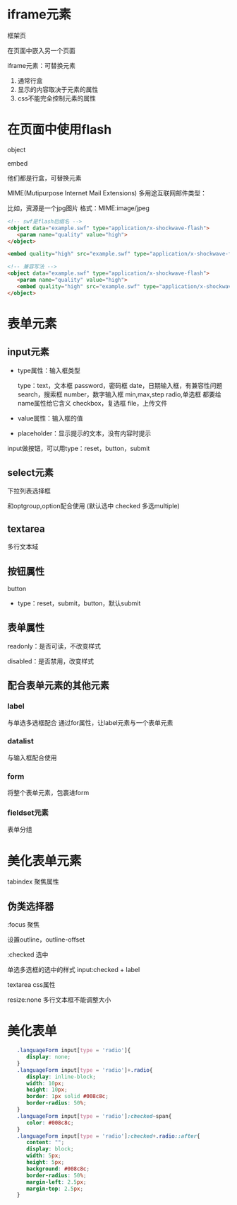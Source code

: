 # iframe元素

   框架页

   在页面中嵌入另一个页面

   iframe元素：可替换元素

   1. 通常行盒
   2. 显示的内容取决于元素的属性
   3. css不能完全控制元素的属性

# 在页面中使用flash

   object

   embed

   他们都是行盒，可替换元素

   MIME(Mutipurpose Internet Mail Extensions)
   多用途互联网邮件类型：

   比如，资源是一个jpg图片  格式：MIME:image/jpeg

```html
<!-- swf是flash后缀名 -->
<object data="example.swf" type="application/x-shockwave-flash">
   <param name="quality" value="high">
</object>

<embed quality="high" src="example.swf" type="application/x-shockwave-flash">

<!-- 兼容写法 -->
<object data="example.swf" type="application/x-shockwave-flash">
   <param name="quality" value="high">
   <embed quality="high" src="example.swf" type="application/x-shockwave-flash">    
</object>
```



# 表单元素

## input元素

   - type属性：输入框类型

      type：text，文本框
            password，密码框
            date，日期输入框，有兼容性问题
            search，搜索框
            number，数字输入框      min,max,step
            radio,单选框      都要给name属性给它含义
            checkbox，复选框
            file，上传文件

   - value属性：输入框的值

   - placeholder：显示提示的文本，没有内容时提示

   input做按钮，可以用type：reset，button，submit

## select元素

下拉列表选择框

和optgroup,option配合使用
(默认选中 checked   多选multiple)

## textarea

多行文本域

## 按钮属性

button

   - type：reset，submit，button，默认submit

## 表单属性

   readonly：是否可读，不改变样式

   disabled：是否禁用，改变样式

## 配合表单元素的其他元素

###  label 
   
   与单选多选框配合
   通过for属性，让label元素与一个表单元素

###  datalist 
   
   与输入框配合使用

### form

   将整个表单元素，包裹进form

### fieldset元素

   表单分组


# 美化表单元素

tabindex 聚焦属性

## 伪类选择器
:focus  聚焦

   设置outline，outline-offset

:checked 选中

   单选多选框的选中的样式
   input:checked + label

textarea css属性

resize:none   多行文本框不能调整大小

# 美化表单

```css
   .languageForm input[type = 'radio']{
      display: none;
   }
   .languageForm input[type = 'radio']+.radio{
      display: inline-block;
      width: 10px;
      height: 10px;
      border: 1px solid #008c8c;
      border-radius: 50%;
   } 
   .languageForm input[type = 'radio']:checked~span{
      color: #008c8c;
   }
   .languageForm input[type = 'radio']:checked+.radio::after{
      content: "";
      display: block;
      width: 5px;
      height: 5px;
      background: #008c8c;
      border-radius: 50%;
      margin-left: 2.5px;
      margin-top: 2.5px;
   }
```

